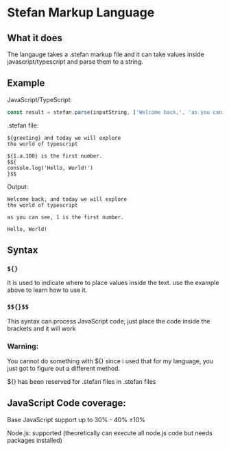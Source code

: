 # Stefan Markup Language

## What it does

The langauge takes a .stefan markup file and it can take values inside javascript/typescript and parse them to a string.

## Example

JavaScript/TypeScript:

```typescript
const result = stefan.parse(inputString, ['Welcome back,', 'as you can see, 1'])
```

.stefan file:

```.stefan
${greeting} and today we will explore 
the world of typescript

${1.a.100} is the first number.
$${
console.log('Hello, World!')
}$$
```

Output:

```
Welcome back, and today we will explore
the world of typescript

as you can see, 1 is the first number.

Hello, World!
```

## Syntax

### `${}`

It is used to indicate where to place values inside the text.
use the example above to learn how to use it.

### ``$${}$$``

This syntax can process JavaScript code, just place the code inside the brackets and it will work

### Warning:

You cannot do something with ${} since i used that for my language, you just got to figure out a different method. 

${} has been reserved for .stefan files in .stefan files

## JavaScript Code coverage:

Base JavaScript support up to 30% - 40% ±10%

Node.js: supported (theoretically can execute all node.js code but needs packages installed)
